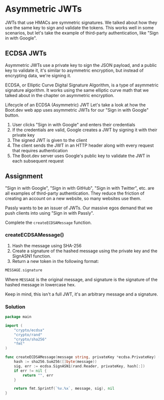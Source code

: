 # Asymmetric JWTs

JWTs that use HMACs are symmetric signatures. We talked about how they use the same key to sign and validate the tokens. This works well in some scenarios, but let's take the example of third-party authentication, like "Sign in with Google".

## ECDSA JWTs

Asymmetric JWTs use a private key to sign the JSON payload, and a public key to validate it, it's similar to asymmetric encryption, but instead of encrypting data, we're signing it.

ECDSA, or Elliptic Curve Digital Signature Algorithm, is a type of asymmetric signature algorithm. It works using the same elliptic curve math that we talked about in the chapter on asymmetric encryption.

Lifecycle of an ECDSA (Asymmetric) JWT
Let's take a look at how the Boot.dev web app uses asymmetric JWTs for our "Sign in with Google" button.

1. User clicks "Sign in with Google" and enters their credentials
2. If the credentials are valid, Google creates a JWT by signing it with their private key
3. The signed JWT is given to the client
4. The client sends the JWT in an HTTP header along with every request that requires authentication
5. The Boot.dev server uses Google's public key to validate the JWT in each subsequent request

## Assignment

"Sign in with Google", "Sign in with GitHub", "Sign in with Twitter", etc. are all examples of third-party authentication. They reduce the friction of creating an account on a new website, so many websites use them.

Passly wants to be an issuer of JWTs. Our massive egos demand that we push clients into using "Sign in with Passly".

Complete the `createECDSAMessage` function.

### createECDSAMessage()

1. Hash the message using SHA-256
2. Create a signature of the hashed message using the private key and the SignASN1 function.
3. Return a new token in the following format:

```go
MESSAGE.signature
```

Where `MESSAGE` is the original message, and signature is the signature of the hashed message in lowercase hex.

Keep in mind, this isn't a full JWT, it's an arbitrary message and a signature.

### Solution

```go
package main

import (
	"crypto/ecdsa"
	"crypto/rand"
	"crypto/sha256"
	"fmt"
)

func createECDSAMessage(message string, privateKey *ecdsa.PrivateKey) (string, error) {
	hash := sha256.Sum256([]byte(message))
	sig, err := ecdsa.SignASN1(rand.Reader, privateKey, hash[:])
	if err != nil {
		return "", err
	}

	return fmt.Sprintf(`%v.%x`, message, sig), nil
}
```